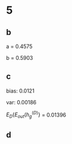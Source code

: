 # 5

## b

a = 0.4575

b = 0.5903

## c 

bias: 0.0121

var: 0.00186

$E_D\{E_{out} (h_g ^ {(D)} \}$ = 0.01396

## d



